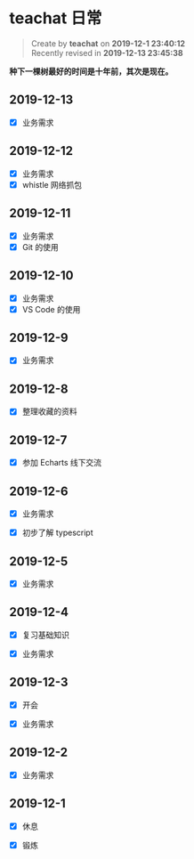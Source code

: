 # teachat 日常

> Create by **teachat** on **2019-12-1 23:40:12**  
> Recently revised in **2019-12-13 23:45:38**

**种下一棵树最好的时间是十年前，其次是现在。**

## 2019-12-13

- [x] 业务需求

## 2019-12-12

- [x] 业务需求
- [x] whistle 网络抓包

## 2019-12-11

- [x] 业务需求
- [x] Git 的使用

## 2019-12-10

- [x] 业务需求
- [x] VS Code 的使用

## 2019-12-9

- [x] 业务需求

## 2019-12-8

- [x] 整理收藏的资料

## 2019-12-7

- [x] 参加 Echarts 线下交流

## 2019-12-6

- [x] 业务需求

- [x] 初步了解 typescript

## 2019-12-5

- [x] 业务需求

## 2019-12-4

- [x] 复习基础知识

- [x] 业务需求

## 2019-12-3

- [x] 开会

- [x] 业务需求

## 2019-12-2

- [x] 业务需求

## 2019-12-1

- [x] 休息

- [x] 锻炼
